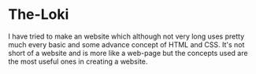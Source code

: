 # The-Loki
I have tried to make an website which although not very long uses pretty much every basic and some advance concept of HTML and CSS. It's not short of a website and is more like a web-page but the concepts used are the most useful ones in creating a website.
